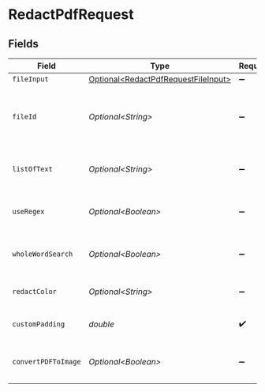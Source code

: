 # RedactPdfRequest


## Fields

| Field                                                                                        | Type                                                                                         | Required                                                                                     | Description                                                                                  | Example                                                                                      |
| -------------------------------------------------------------------------------------------- | -------------------------------------------------------------------------------------------- | -------------------------------------------------------------------------------------------- | -------------------------------------------------------------------------------------------- | -------------------------------------------------------------------------------------------- |
| `fileInput`                                                                                  | [Optional\<RedactPdfRequestFileInput>](../../models/components/RedactPdfRequestFileInput.md) | :heavy_minus_sign:                                                                           | N/A                                                                                          |                                                                                              |
| `fileId`                                                                                     | *Optional\<String>*                                                                          | :heavy_minus_sign:                                                                           | File ID for server-side files (can be used instead of fileInput)                             | a1b2c3d4-5678-90ab-cdef-ghijklmnopqr                                                         |
| `listOfText`                                                                                 | *Optional\<String>*                                                                          | :heavy_minus_sign:                                                                           | List of text to redact from the PDF                                                          |                                                                                              |
| `useRegex`                                                                                   | *Optional\<Boolean>*                                                                         | :heavy_minus_sign:                                                                           | Whether to use regex for the listOfText                                                      |                                                                                              |
| `wholeWordSearch`                                                                            | *Optional\<Boolean>*                                                                         | :heavy_minus_sign:                                                                           | Whether to use whole word search                                                             |                                                                                              |
| `redactColor`                                                                                | *Optional\<String>*                                                                          | :heavy_minus_sign:                                                                           | The color for redaction                                                                      |                                                                                              |
| `customPadding`                                                                              | *double*                                                                                     | :heavy_check_mark:                                                                           | Custom padding for redaction                                                                 |                                                                                              |
| `convertPDFToImage`                                                                          | *Optional\<Boolean>*                                                                         | :heavy_minus_sign:                                                                           | Convert the redacted PDF to an image                                                         |                                                                                              |
